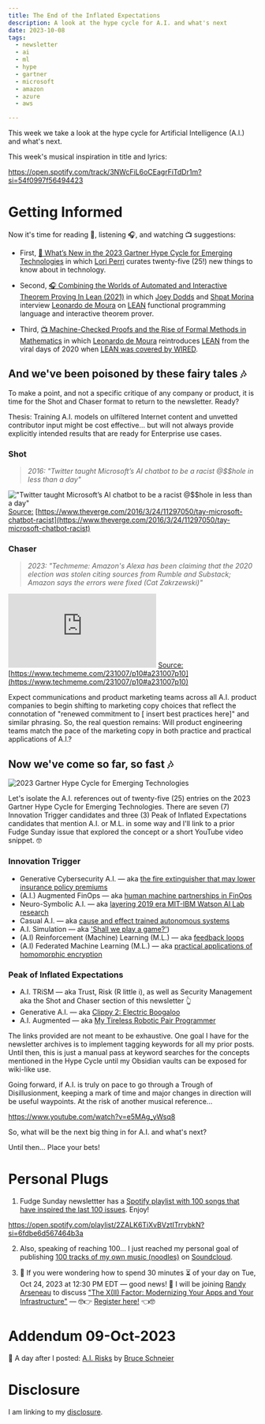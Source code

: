 ```yaml
---
title: The End of the Inflated Expectations
description: A look at the hype cycle for A.I. and what's next
date: 2023-10-08
tags:
  - newsletter
  - ai
  - ml
  - hype
  - gartner
  - microsoft
  - amazon
  - azure
  - aws

---
```


This week we take a look at the hype cycle for Artificial Intelligence (A.I.) and what's next.

This week's musical inspiration in title and lyrics:

https://open.spotify.com/track/3NWcFiL6oCEagrFiTdDr1m?si=54f0997f56494423

# Getting Informed



Now it's time for reading 📖, listening 🎧, and watching 📺 suggestions:

- First, [📖 What’s New in the 2023 Gartner Hype Cycle for Emerging Technologies](https://www.gartner.com/en/articles/what-s-new-in-the-2023-gartner-hype-cycle-for-emerging-technologies) in which [Lori Perri](https://www.linkedin.com/in/lorilperry/) curates twenty-five (25!) new things to know about in technology.

- Second, [🎧 Combining the Worlds of Automated and Interactive Theorem Proving In Lean (2021)](https://building-better-systems.simplecast.com/episodes/14-leo-de-moura-combining-the-worlds-of-automated-and-interactive-theorem-proving-in-lean) in which [Joey Dodds](https://www.linkedin.com/in/joey-dodds-4b462a41/) and [Shpat Morina](https://www.linkedin.com/in/shpat/) interview [Leonardo de Moura](https://www.linkedin.com/in/leonardo-de-moura-26a27b5/) on [LEAN](https://lean-lang.org/about/) functional programming language and interactive theorem prover.

- Third, [📺 Machine-Checked Proofs and the Rise of Formal Methods in Mathematics](https://www.youtube.com/watch?v=ekYeqvMcaWQ) in which [Leonardo de Moura](https://www.linkedin.com/in/leonardo-de-moura-26a27b5/) reintroduces [LEAN](https://lean-lang.org/about/) from the viral days of 2020 when [LEAN was covered by WIRED](https://www.wired.com/story/the-effort-to-build-the-mathematical-library-of-the-future/?mbid=social_twitter&utm_brand=wired&utm_medium=social&utm_social-type=owned&utm_source=twitter).

## And we've been poisoned by these fairy tales 🎶

To make a point, and not a specific critique of any company or product, it is time for the Shot and Chaser format to return to the newsletter. Ready?

Thesis: Training A.I. models on ulfiltered Internet content and unvetted contributor input might be cost effective... but will not always provide explicitly intended results that are ready for Enterprise use cases.

### Shot

> _2016: "Twitter taught Microsoft’s AI chatbot to be a racist @$$hole in less than a day"_

!["Twitter taught Microsoft’s AI chatbot to be a racist @$$hole in less than a day"](https://cdn.vox-cdn.com/thumbor/oTVyS5LXo307S1R-x5A2FhTsMU0=/0x0:1500x500/1200x628/filters:focal(750x250:751x251)/cdn.vox-cdn.com/uploads/chorus_asset/file/15742389/download.0.0.1458816208.jpeg)
[Source:](https://www.theverge.com/2016/3/24/11297050/tay-microsoft-chatbot-racist) [https://www.theverge.com/2016/3/24/11297050/tay-microsoft-chatbot-racist](https://www.theverge.com/2016/3/24/11297050/tay-microsoft-chatbot-racist)

### Chaser

> _2023: "Techmeme: Amazon's Alexa has been claiming that the 2020 election was stolen citing sources from Rumble and Substack; Amazon says the errors were fixed (Cat Zakrzewski)"_

!["Techmeme: Amazon's Alexa has been claiming that the 2020 election was stolen citing sources from Rumble and Substack; Amazon says the errors were fixed (Cat Zakrzewski)"](https://www.washingtonpost.com/wp-apps/imrs.php?src=https://arc-anglerfish-washpost-prod-washpost.s3.amazonaws.com/public/QBLM3Y3ZZFEBRIKLLIUQAMFXBQ.jpg&w=1440&impolicy=high_res)
[Source:](https://www.techmeme.com/231007/p10#a231007p10) [https://www.techmeme.com/231007/p10#a231007p10](https://www.techmeme.com/231007/p10#a231007p10)

Expect communications and product marketing teams across all A.I. product companies to begin shifting to marketing copy choices that reflect the connotation of "renewed commitment to [ insert best practices here]" and similar phrasing. So, the real question remains: Will product engineering teams match the pace of the marketing copy in both practice and practical applications of A.I.?

## Now we've come so far, so fast 🎶

![2023 Gartner Hype Cycle for Emerging Technologies](https://emtemp.gcom.cloud/ngw/globalassets/en/articles/images/hype-cycle-for-emerging-technologies-2023.png)

Let's isolate the A.I. references out of twenty-five (25) entries on the 2023 Gartner Hype Cycle for Emerging Technologies. There are seven (7) Innovation Trigger candidates and three (3) Peak of Inflated Expectations candidates that mention A.I. or M.L. in some way and I'll link to a prior Fudge Sunday issue that explored the concept or a short YouTube video snippet. 🤓

### Innovation Trigger 

- Generative Cybersecurity A.I. — aka [the fire extinguisher that may lower insurance policy premiums](https://fudge.org/archive/cyber-ground/)
- (A.I.) Augmented FinOps — aka [human machine partnerships in FinOps](https://fudge.org/archive/little-green-tags/)
- Neuro-Symbolic A.I. — aka [layering 2019 era MIT-IBM Watson AI Lab research](https://www.youtube.com/watch?v=HhymId8dr5Q)
- Casual A.I. — aka [cause and effect trained autonomous systems](https://fudge.org/archive/social-telecom-2030/)
- A.I. Simulation — aka ['Shall we play a game?'](https://www.youtube.com/watch?v=D-9l5jSDL50))
- (A.I) Reinforcement (Machine) Learning (M.L.) — aka [feedback loops](https://fudge.org/archive/social-telecom-2030/)
- (A.I) Federated Machine Learning (M.L.) — aka [practical applications of homomorphic encryption](https://fudge.org/archive/designed-sealed-delivered/)

### Peak of Inflated Expectations

- A.I. TRiSM — aka Trust, Risk (R little i), as well as Security Management aka the Shot and Chaser section of this newsletter 👆
- Generative A.I. — aka [Clippy 2: Electric Boogaloo](https://fudge.org/archive/generative-ai-thru-this/)
- A.I. Augmented — aka [My Tireless Robotic Pair Programmer](https://fudge.org/archive/gitops-down-on-it/)

The links provided are not meant to be exhaustive. One goal I have for the newsletter archives is to implement tagging keywords for all my prior posts. Until then, this is just a manual pass at keyword searches for the concepts mentioned in the Hype Cycle until my Obsidian vaults can be exposed for wiki-like use.

Going forward, if A.I. is truly on pace to go through a Trough of Disillusionment, keeping a mark of time and major changes in direction will be useful waypoints. At the risk of another musical reference...

https://www.youtube.com/watch?v=e5MAg_yWsq8

So, what will be the next big thing in for A.I. and what's next?

Until then… Place your bets!

# Personal Plugs

1. Fudge Sunday newslettter has a [Spotify playlist with 100 songs that have inspired the last 100 issues](https://open.spotify.com/playlist/2ZALK6TiXvBVztITrrybkN?si=6fdbe6d567464b3a). Enjoy!

https://open.spotify.com/playlist/2ZALK6TiXvBVztITrrybkN?si=6fdbe6d567464b3a

2. Also, speaking of reaching 100... I just reached my personal goal of publishing [100 tracks of my own music (noodles)](https://soundcloud.com/jaycuthrell/popular-tracks) on [Soundcloud](https://soundcloud.com/jaycuthrell/popular-tracks).

3. 🤔 If you were wondering how to spend 30 minutes ⏳ of your day on Tue, Oct 24, 2023 at 12:30 PM EDT — good news! 🎉 I will be joining [Randy Arseneau](https://www.linkedin.com/in/randyarseneau/) to discuss ["The X(II) Factor: Modernizing Your Apps and Your Infrastructure"](https://ibm.webcasts.com/starthere.jsp?ei=1633985&tp_key=5415c284e9) — 🤓👉 [Register here!](https://ibm.webcasts.com/starthere.jsp?ei=1633985&tp_key=5415c284e9) 👈🤓

# Addendum 09-Oct-2023

📖 A day after I posted: [A.I. Risks](https://www.schneier.com/blog/archives/2023/10/ai-risks.html) by [Bruce Schneier](https://www.linkedin.com/pulse/my-only-linkedin-post-yes-really-bruce-schneier)

# Disclosure

I am linking to my [disclosure](https://jaycuthrell.com/disclosure/).